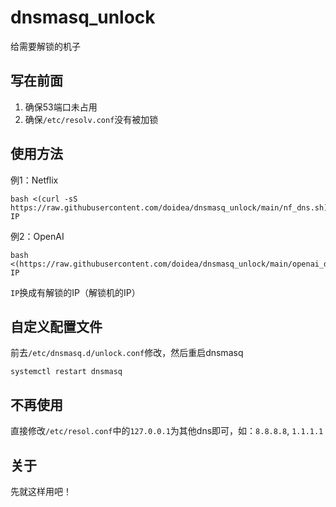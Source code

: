 # dnsmasq_unlock
给需要解锁的机子

## 写在前面
1. 确保53端口未占用
2. 确保`/etc/resolv.conf`没有被加锁

## 使用方法
例1：Netflix
```
bash <(curl -sS https://raw.githubusercontent.com/doidea/dnsmasq_unlock/main/nf_dns.sh) IP
```
例2：OpenAI
```
bash <(https://raw.githubusercontent.com/doidea/dnsmasq_unlock/main/openai_dns.sh) IP
```
`IP`换成有解锁的IP（解锁机的IP）

## 自定义配置文件
前去`/etc/dnsmasq.d/unlock.conf`修改，然后重启dnsmasq
```
systemctl restart dnsmasq
```

## 不再使用
直接修改`/etc/resol.conf`中的`127.0.0.1`为其他dns即可，如：`8.8.8.8`, `1.1.1.1`

## 关于
先就这样用吧！
